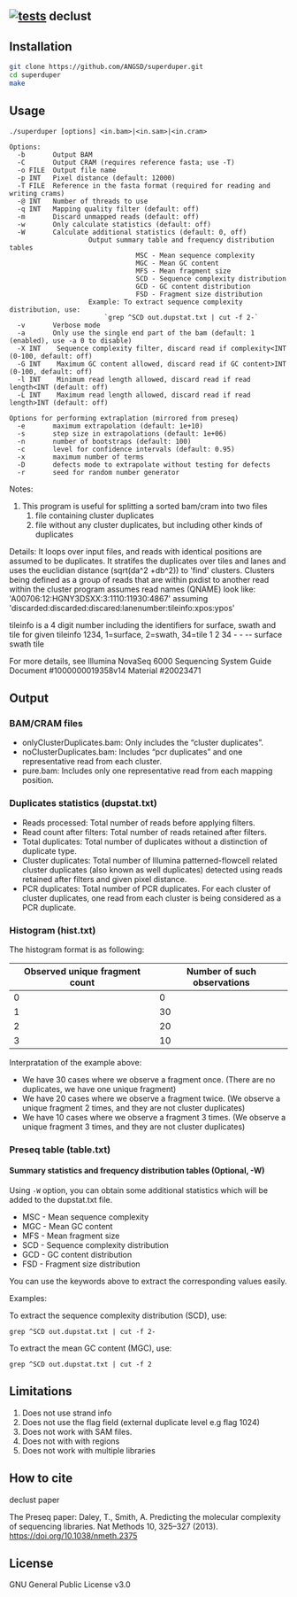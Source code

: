 ## [![tests](https://github.com/ANGSD/declust/actions/workflows/tests.yml/badge.svg)](https://github.com/ANGSD/declust/actions/workflows/tests.yml) declust

## Installation

```bash
git clone https://github.com/ANGSD/superduper.git
cd superduper
make
```

## Usage

```
./superduper [options] <in.bam>|<in.sam>|<in.cram> 

Options:
  -b       Output BAM
  -C       Output CRAM (requires reference fasta; use -T)
  -o FILE  Output file name
  -p INT   Pixel distance (default: 12000)
  -T FILE  Reference in the fasta format (required for reading and writing crams)
  -@ INT   Number of threads to use
  -q INT   Mapping quality filter (default: off)
  -m       Discard unmapped reads (default: off)
  -w       Only calculate statistics (default: off)
  -W       Calculate additional statistics (default: 0, off)
					Output summary table and frequency distribution tables
								MSC - Mean sequence complexity
								MGC - Mean GC content
								MFS - Mean fragment size
								SCD - Sequence complexity distribution
								GCD - GC content distribution
								FSD - Fragment size distribution
					Example: To extract sequence complexity distribution, use:
						`grep ^SCD out.dupstat.txt | cut -f 2-`
  -v       Verbose mode
  -a       Only use the single end part of the bam (default: 1 (enabled), use -a 0 to disable)
  -X INT	Sequence complexity filter, discard read if complexity<INT (0-100, default: off)
  -G INT	Maximum GC content allowed, discard read if GC content>INT (0-100, default: off)
  -l INT	Minimum read length allowed, discard read if read length<INT (default: off)
  -L INT	Maximum read length allowed, discard read if read length>INT (default: off)

Options for performing extraplation (mirrored from preseq)
  -e       maximum extrapolation (default: 1e+10)
  -s       step size in extrapolations (default: 1e+06)
  -n       number of bootstraps (default: 100)
  -c       level for confidence intervals (default: 0.95)
  -x       maximum number of terms
  -D       defects mode to extrapolate without testing for defects
  -r       seed for random number generator

```


Notes:

1. This program is useful for splitting a sorted bam/cram into two files
   1) file containing cluster duplicates
   2) file without any cluster duplicates, but including other kinds of duplicates


  Details:
  It loops  over input files, and reads with identical positions
  are assumed to be duplicates. It stratifes the duplicates over tiles and lanes
  and uses the euclidian distance (sqrt(da^2 +db^2)) to 'find' clusters. Clusters being defined
  as a group of reads that are within pxdist to another read within the cluster
  program assumes read names (QNAME) look like: 'A00706:12:HGNY3DSXX:3:1110:11930:4867'
  assuming 'discarded:discarded:discared:lanenumber:tileinfo:xpos:ypos'

  tileinfo is a 4 digit number including the identifiers for surface, swath and tile
  for given tileinfo 1234, 1=surface, 2=swath, 34=tile
	1			2		34
	-			-		--
	surface		swath	tile

  For more details, see Illumina NovaSeq 6000 Sequencing System Guide 
  Document #1000000019358v14 Material #20023471



## Output

### BAM/CRAM files

- onlyClusterDuplicates.bam: Only includes the “cluster duplicates”.
- noClusterDuplicates.bam: Includes “pcr duplicates” and one representative read from each cluster.
- pure.bam: Includes only one representative read from each mapping position.

### Duplicates statistics (dupstat.txt)

- Reads processed: Total number of reads before applying filters.
- Read count after filters: Total number of reads retained after filters.
- Total duplicates: Total number of duplicates without a distinction of duplicate type.
- Cluster duplicates: Total number of Illumina patterned-flowcell related cluster duplicates (also known as well duplicates) detected using reads retained after filters and given pixel distance.
- PCR duplicates: Total number of PCR duplicates. For each cluster of cluster duplicates, one read from each cluster is being considered as a PCR duplicate.

### Histogram (hist.txt)

The histogram format is as following:

Observed unique fragment count | Number of such observations
--- | ---
0 | 0
1 | 30
2 | 20
3 | 10

Interpratation of the example above:
- We have 30 cases where we observe a fragment once. (There are no duplicates, we have one unique fragment)
- We have 20 cases where we observe a fragment twice. (We observe a unique fragment 2 times, and they are not cluster duplicates)
- We have 10 cases where we observe a fragment 3 times. (We observe a unique fragment 3 times, and they are not cluster duplicates)

### Preseq table (table.txt)


#### Summary statistics and frequency distribution tables (Optional, -W)

Using `-W` option, you can obtain some additional statistics which will be added to the dupstat.txt file.

- MSC - Mean sequence complexity
- MGC - Mean GC content
- MFS - Mean fragment size
- SCD - Sequence complexity distribution
- GCD - GC content distribution
- FSD - Fragment size distribution
  
You can use the keywords above to extract the corresponding values easily.

Examples:

To extract the sequence complexity distribution (SCD), use:

`grep ^SCD out.dupstat.txt | cut -f 2-`

To extract the mean GC content (MGC), use:

`grep ^SCD out.dupstat.txt | cut -f 2`



## Limitations
  
  1) Does not use strand info
  2) Does not use the flag field (external duplicate level e.g flag 1024)
  3) Does not work with SAM files.
  4) Does not with with regions 
  5) Does not work with multiple libraries


## How to cite

declust paper

The Preseq paper:
   Daley, T., Smith, A. Predicting the molecular complexity of sequencing libraries.
   Nat Methods 10, 325–327 (2013). https://doi.org/10.1038/nmeth.2375


## License
GNU General Public License v3.0
